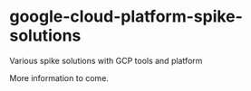 # google-cloud-platform-spike-solutions
Various spike solutions with GCP tools and platform

More information to come.
